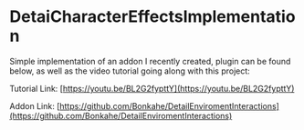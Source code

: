 # DetaiCharacterEffectsImplementation

Simple implementation of an addon I recently created, plugin can be found below, as well as the video tutorial going along with this project:

Tutorial Link: [https://youtu.be/BL2G2fypttY](https://youtu.be/BL2G2fypttY)

Addon Link: [https://github.com/Bonkahe/DetailEnviromentInteractions](https://github.com/Bonkahe/DetailEnviromentInteractions)
